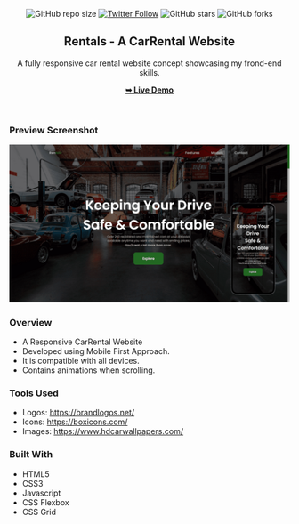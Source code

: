 <div align="center">
  
  ![GitHub repo size](https://img.shields.io/github/repo-size/mde3/CarRental)
  [![Twitter Follow](https://img.shields.io/twitter/follow/mabiorduom?style=social)](https://twitter.com/intent/follow?screen_name=mabiorduom)
  ![GitHub stars](https://img.shields.io/github/stars/mde3/CarRental?style=social)
  ![GitHub forks](https://img.shields.io/github/forks/mde3/CarRental?style=social)
  
  <h2 align="center">Rentals - A CarRental Website</h2>

  A fully responsive car rental website concept showcasing my frond-end skills.

  <a href="https://car-rental-8568c3.netlify.app/"><strong>➥ Live Demo</strong></a>

</div>

<br />

### Preview Screenshot
![Example screenshot](./assets/img/preview.png)

### Overview
- A Responsive CarRental Website
- Developed using Mobile First Approach.
- It is compatible with all devices.
- Contains animations when scrolling.

### Tools Used
- Logos: https://brandlogos.net/
- Icons: https://boxicons.com/
- Images: https://www.hdcarwallpapers.com/

### Built With
- HTML5
- CSS3
- Javascript
- CSS Flexbox
- CSS Grid

